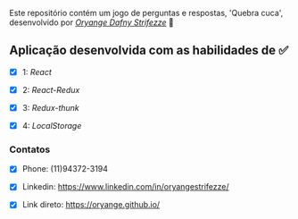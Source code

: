 Este repositório contém um jogo de perguntas e respostas,  'Quebra cuca', desenvolvido por _[Oryange Dafny Strifezze](https://www.linkedin.com/in/oryangestrifezze/)_  :rocket:

## Aplicação desenvolvida com as habilidades de :white_check_mark:

- [x] 1: _React_
- [x] 2: _React-Redux_
- [x] 3: _Redux-thunk_
- [x] 4: _LocalStorage_


### Contatos

- [x] Phone: (11)94372-3194
- [x] Linkedin: https://www.linkedin.com/in/oryangestrifezze/
- [x] Link direto: https://oryange.github.io/

